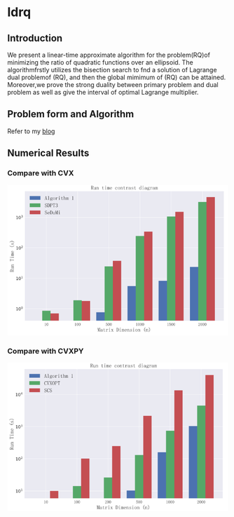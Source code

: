 # ldrq
## Introduction
We present a linear-time approximate algorithm for the problem(RQ)of minimizing the ratio of quadratic functions over an ellipsoid. The algorithmfrstly utilizes the bisection search to fnd a solution of Lagrange dual problemof (RQ), and then the global mimimum of (RQ) can be attained. Moreover,we prove the strong duality between primary problem and dual problem as well as give the interval of optimal Lagrange multiplier.
## Problem form and Algorithm
Refer to my [blog](http://tfeima.github.io/2018/06/26/ldrq/)

## Numerical Results
### Compare with CVX
![cvx](https://github.com/TFeiMa/ldrq/blob/master/cvx.PNG)
### Compare with CVXPY
![cvxpy](https://github.com/TFeiMa/ldrq/blob/master/cvxpy.PNG)

